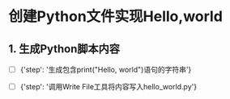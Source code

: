 # 创建Python文件实现Hello,world

## 1. 生成Python脚本内容

- [ ] {'step': '生成包含print("Hello, world")语句的字符串'}

- [ ] {'step': '调用Write File工具将内容写入hello_world.py'}

